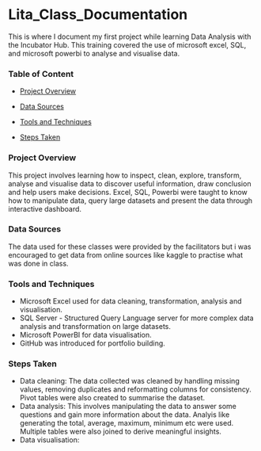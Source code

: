 # Lita_Class_Documentation
This is where I document my first project while learning Data Analysis with the Incubator Hub. This training covered the use of microsoft excel, SQL, and microsoft powerbi to analyse and visualise data.

### Table of Content
- [Project Overview](project-overview)

- [Data Sources](data-sources)

- [Tools and Techniques](tools-and-techniques)

- [Steps Taken](steps-taken)

### Project Overview
This project involves learning how to inspect, clean, explore, transform, analyse and visualise data to discover useful information, draw conclusion and help users make decisions. Excel, SQL, Powerbi were taught to know how to manipulate data, query large datasets and present the data through interactive dashboard.

### Data Sources
The data used for these classes were provided by the facilitators but i was encouraged to get data from online sources like kaggle to practise what was done in class.

### Tools and Techniques
- Microsoft Excel used for data cleaning, transformation, analysis and visualisation.
- SQL Server - Structured Query Language server for more complex data analysis and transformation on large datasets.
- Microsoft PowerBI for data visualisation.
- GitHub was introduced for portfolio building.

### Steps Taken
- Data cleaning: The data collected was cleaned by handling missing values, removing duplicates and reformatting columns for consistency. Pivot tables were also created to summarise the dataset.
- Data analysis: This involves manipulating the data to answer some questions and gain more information about the data. Analyis like generating the total, average, maximum, minimum etc were used. Multiple tables were also joined to derive meaningful insights.
- Data visualisation: 
